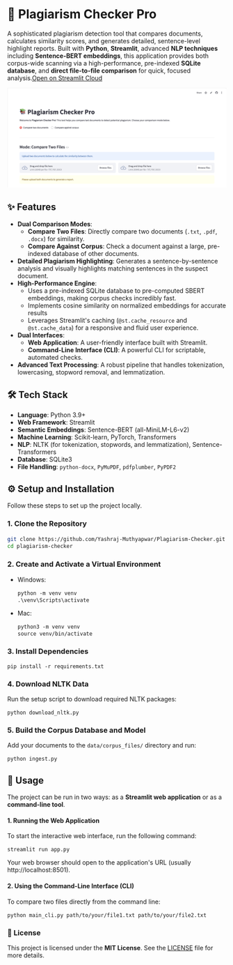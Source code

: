 # 📄 Plagiarism Checker Pro

A sophisticated plagiarism detection tool that compares documents, calculates similarity scores, and generates detailed, sentence-level highlight reports. Built with **Python**, **Streamlit**, advanced **NLP techniques** including **Sentence-BERT embeddings**, this application provides both corpus-wide scanning via a high-performance, pre-indexed **SQLite database**, and **direct file-to-file comparison** for quick, focused analysis.[Open on Streamlit Cloud](https://plagiarism-checker-pro.streamlit.app/)

[![Open the plagiarism tool](assets/plagiarism-checker-pro.png)](https://plagiarism-checker-pro.streamlit.app/)

## ✨ Features

-   **Dual Comparison Modes**:
    -   **Compare Two Files**: Directly compare two documents (`.txt`, `.pdf`, `.docx`) for similarity.
    -   **Compare Against Corpus**: Check a document against a large, pre-indexed database of other documents.
-   **Detailed Plagiarism Highlighting**: Generates a sentence-by-sentence analysis and visually highlights matching sentences in the suspect document.
-   **High-Performance Engine**:
    -   Uses a pre-indexed SQLite database to pre-computed SBERT embeddings, making corpus checks incredibly fast.
    -   Implements cosine similarity on normalized embeddings for accurate results
    -   Leverages Streamlit's caching (`@st.cache_resource` and `@st.cache_data`) for a responsive and fluid user experience.
-   **Dual Interfaces**:
    -   **Web Application**: A user-friendly interface built with Streamlit.
    -   **Command-Line Interface (CLI)**: A powerful CLI for scriptable, automated checks.
-   **Advanced Text Processing**: A robust pipeline that handles tokenization, lowercasing, stopword removal, and lemmatization.

## 🛠️ Tech Stack

-   **Language**: Python 3.9+
-   **Web Framework**: Streamlit
-   **Semantic Embeddings**: Sentence-BERT (all-MiniLM-L6-v2)
-   **Machine Learning**: Scikit-learn, PyTorch, Transformers
-   **NLP**: NLTK (for tokenization, stopwords, and lemmatization), Sentence-Transformers
-   **Database**: SQLite3
-   **File Handling**: `python-docx`, `PyMuPDF`, `pdfplumber`, `PyPDF2`


## ⚙️ Setup and Installation

Follow these steps to set up the project locally.

### 1. Clone the Repository

```bash
git clone https://github.com/Yashraj-Muthyapwar/Plagiarism-Checker.git
cd plagiarism-checker
```
### 2. Create and Activate a Virtual Environment

- Windows:
  ```
  python -m venv venv
  .\venv\Scripts\activate
  ```
- Mac:
  ```
  python3 -m venv venv
  source venv/bin/activate
  ```
### 3. Install Dependencies

```
pip install -r requirements.txt
```

### 4. Download NLTK Data
Run the setup script to download required NLTK packages:
```
python download_nltk.py
```

### 5. Build the Corpus Database and Model
Add your documents to the `data/corpus_files/` directory and run:
```
python ingest.py
```

## 🚀 Usage
The project can be run in two ways: as a **Streamlit web application** or as a **command-line tool**.

#### 1. Running the Web Application
To start the interactive web interface, run the following command:
```
streamlit run app.py
```
Your web browser should open to the application's URL (usually http://localhost:8501).

#### 2. Using the Command-Line Interface (CLI)
To compare two files directly from the command line:
```
python main_cli.py path/to/your/file1.txt path/to/your/file2.txt
```
### 📝 License
This project is licensed under the **MIT License**. See the [LICENSE](LICENSE) file for more details.
